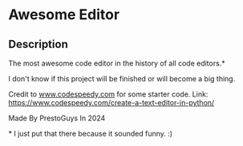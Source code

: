 # Awesome Editor

## Description

The most awesome code editor in the history of all code editors.*

I don't know if this project will be finished or will become a big thing.

Credit to www.codespeedy.com for some starter code.
Link: https://www.codespeedy.com/create-a-text-editor-in-python/

Made By PrestoGuys In 2024

\* I just put that there because it sounded funny. :)
